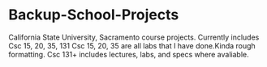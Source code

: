 # Backup-School-Projects
California State University, Sacramento course projects.
Currently includes Csc 15, 20, 35, 131 
Csc 15, 20, 35 are all labs that I have done.Kinda rough formatting.
Csc 131+ includes lectures, labs, and specs where avaliable. 
